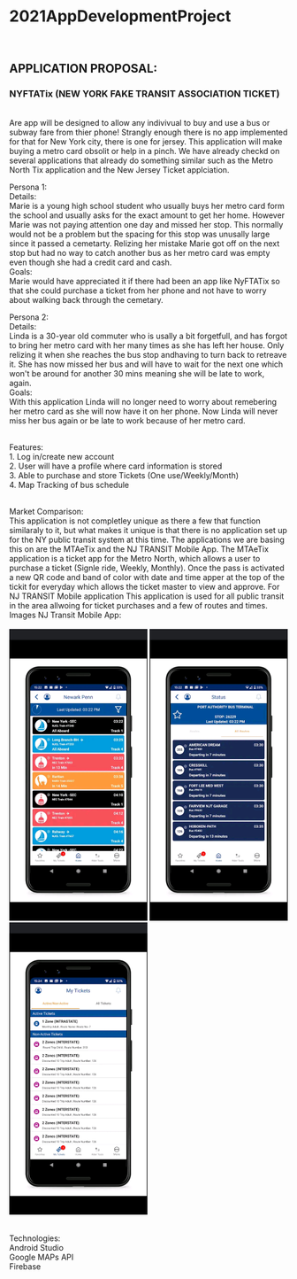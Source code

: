 # 2021AppDevelopmentProject
<br>
<h2>APPLICATION PROPOSAL: <h3>NYFTATix (NEW YORK FAKE TRANSIT ASSOCIATION TICKET)</h3></h2>
<p>

<br>
Are app will be designed to allow any indivivual to buy and use a bus or subway fare from thier phone! Strangly enough there is no app implemented for that for New York city, there is one for jersey. This application will make buying a metro card obsolit or help in a pinch. We have already checkd on several applications that already do something similar such as the Metro North Tix application and the New Jersey Ticket applciation.

<br>

Persona 1:
<br>
Details:<br>
   Marie is a young high school student who usually buys her metro card form the school and usually asks for the exact amount to get her home. However Marie was not paying attention one day and missed her stop. This normally would not be a problem but the spacing for this stop was unusally large since it passed a cemetarty. Relizing her mistake Marie got off on the next stop but had no way to catch another bus as her metro card was empty even though she had a credit card and cash.
   <br>
Goals:
<br>
    Marie would have appreciated it if there had been an app like NyFTATix so that she could purchase a ticket from her phone and not have to worry about walking back through the cemetary.
<br>

Persona 2:
<br>
Details:
<br>
 Linda is a 30-year old commuter who is usally a bit forgetfull, and has forgot to bring her metro card with her many times as she has left her house. Only relizing it when she reaches the bus stop andhaving to turn back to retreave it. She has now missed her bus and will have to wait for the next one which won't be around for another 30 mins meaning she will be late to work, again.
<br>
Goals:
<br>
 With this application Linda will no longer need to worry about remebering her metro card as she will now have it on her phone. Now Linda will never miss her bus again or be late to work because of her metro card.

<br>
Features: <br>
 1. Log in/create new account <br>
 2. User will have a profile where card information is stored <br>
 3. Able to purchase and store Tickets (One use/Weekly/Month)<br>
 4. Map Tracking of bus schedule <br>
 <br>
 
Market Comparison: <br>
  This application is not completley unique as there a few that function similaraly to it, but what makes it unique is that there is no application set up for the NY public transit system at this time. The applications we are basing this on are the MTAeTix and the NJ TRANSIT Mobile App. The MTAeTix application is a ticket app for the Metro North, which allows a user to purchase a ticket (Signle ride, Weekly, Monthly). Once the pass is activated a new QR code and band of color with date and time apper at the top of the tickit for everyday which allows the ticket master to view and approve. For NJ TRANSIT Mobile application This application is used for all public transit in the area allwoing for ticket purchases and a few of routes and times.
<br>
  Images NJ Transit Mobile App: <br>
  <br>
  <img src = "Images/NJTransit1.jpg" width ="250">
  <img src = "Images/NJTransit2.jpg" width ="250">
  <img src = "Images/NJTransit3.jpg" width ="250">


<br>
Technologies: <br>
 Android Studio <br>
 Google MAPs API <br>
 Firebase <br>


</p>